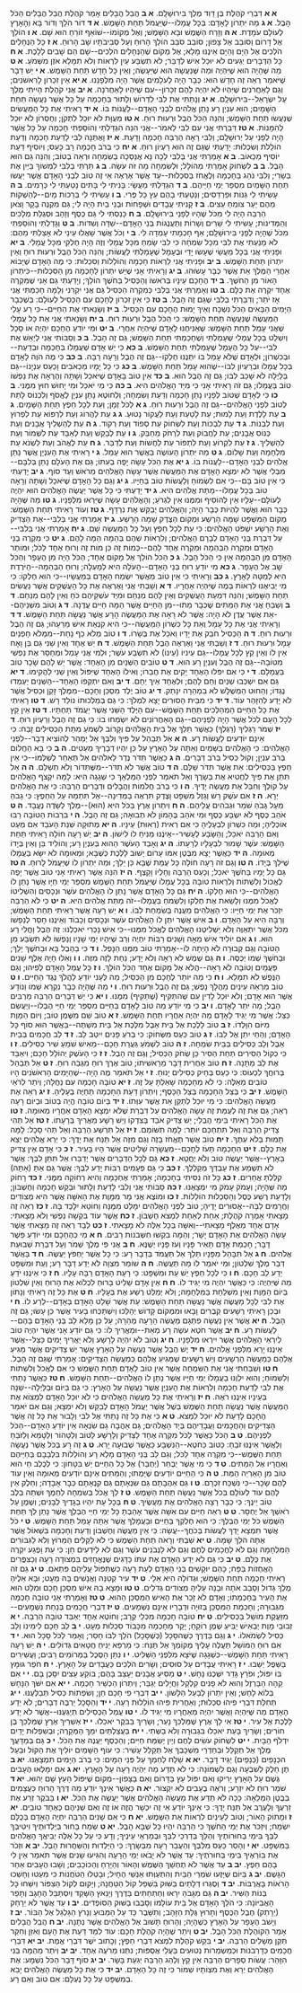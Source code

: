 **א א**  דִּבְרֵי קֹהֶלֶת בֶּן דָּוִד מֶלֶךְ בִּירוּשָׁלִָם.
**א ב**  הֲבֵל הֲבָלִים אָמַר קֹהֶלֶת הֲבֵל הֲבָלִים הַכֹּל הָבֶל.
**א ג**  מַה יִּתְרוֹן לָאָדָם:  בְּכָל עֲמָלוֹ--שֶׁיַּעֲמֹל תַּחַת הַשָּׁמֶשׁ.
**א ד**  דּוֹר הֹלֵךְ וְדוֹר בָּא וְהָאָרֶץ לְעוֹלָם עֹמָדֶת.
**א ה**  וְזָרַח הַשֶּׁמֶשׁ וּבָא הַשָּׁמֶשׁ; וְאֶל מְקוֹמוֹ--שׁוֹאֵף זוֹרֵחַ הוּא שָׁם.
**א ו**  הוֹלֵךְ אֶל דָּרוֹם וְסוֹבֵב אֶל צָפוֹן; סוֹבֵב סֹבֵב הוֹלֵךְ הָרוּחַ וְעַל סְבִיבֹתָיו שָׁב הָרוּחַ.
**א ז**  כָּל הַנְּחָלִים הֹלְכִים אֶל הַיָּם וְהַיָּם אֵינֶנּוּ מָלֵא; אֶל מְקוֹם שֶׁהַנְּחָלִים הֹלְכִים--שָׁם הֵם שָׁבִים לָלָכֶת.
**א ח**  כָּל הַדְּבָרִים יְגֵעִים לֹא יוּכַל אִישׁ לְדַבֵּר; לֹא תִשְׂבַּע עַיִן לִרְאוֹת וְלֹא תִמָּלֵא אֹזֶן מִשְּׁמֹעַ.
**א ט**  מַה שֶּׁהָיָה הוּא שֶׁיִּהְיֶה וּמַה שֶּׁנַּעֲשָׂה הוּא שֶׁיֵּעָשֶׂה; וְאֵין כָּל חָדָשׁ תַּחַת הַשָּׁמֶשׁ.
**א י**  יֵשׁ דָּבָר שֶׁיֹּאמַר רְאֵה זֶה חָדָשׁ הוּא:  כְּבָר הָיָה לְעֹלָמִים אֲשֶׁר הָיָה מִלְּפָנֵנוּ.
**א יא**  אֵין זִכְרוֹן לָרִאשֹׁנִים; וְגַם לָאַחֲרֹנִים שֶׁיִּהְיוּ לֹא יִהְיֶה לָהֶם זִכָּרוֹן--עִם שֶׁיִּהְיוּ לָאַחֲרֹנָה.
**א יב**  אֲנִי קֹהֶלֶת הָיִיתִי מֶלֶךְ עַל יִשְׂרָאֵל--בִּירוּשָׁלִָם.
**א יג**  וְנָתַתִּי אֶת לִבִּי לִדְרוֹשׁ וְלָתוּר בַּחָכְמָה עַל כָּל אֲשֶׁר נַעֲשָׂה תַּחַת הַשָּׁמָיִם; הוּא עִנְיַן רָע נָתַן אֱלֹהִים לִבְנֵי הָאָדָם--לַעֲנוֹת בּוֹ.
**א יד**  רָאִיתִי אֶת כָּל הַמַּעֲשִׂים שֶׁנַּעֲשׂוּ תַּחַת הַשָּׁמֶשׁ; וְהִנֵּה הַכֹּל הֶבֶל וּרְעוּת רוּחַ.
**א טו**  מְעֻוָּת לֹא יוּכַל לִתְקֹן; וְחֶסְרוֹן לֹא יוּכַל לְהִמָּנוֹת.
**א טז**  דִּבַּרְתִּי אֲנִי עִם לִבִּי לֵאמֹר--אֲנִי הִנֵּה הִגְדַּלְתִּי וְהוֹסַפְתִּי חָכְמָה עַל כָּל אֲשֶׁר הָיָה לְפָנַי עַל יְרוּשָׁלִָם; וְלִבִּי רָאָה הַרְבֵּה חָכְמָה וָדָעַת.
**א יז**  וָאֶתְּנָה לִבִּי לָדַעַת חָכְמָה וְדַעַת הוֹלֵלֹת וְשִׂכְלוּת:  יָדַעְתִּי שֶׁגַּם זֶה הוּא רַעְיוֹן רוּחַ.
**א יח**  כִּי בְּרֹב חָכְמָה רָב כָּעַס; וְיוֹסִיף דַּעַת יוֹסִיף מַכְאוֹב.
**ב א**  אָמַרְתִּי אֲנִי בְּלִבִּי לְכָה נָּא אֲנַסְּכָה בְשִׂמְחָה וּרְאֵה בְטוֹב; וְהִנֵּה גַם הוּא הָבֶל.
**ב ב**  לִשְׂחוֹק אָמַרְתִּי מְהוֹלָל; וּלְשִׂמְחָה מַה זֹּה עֹשָׂה.
**ב ג**  תַּרְתִּי בְלִבִּי לִמְשׁוֹךְ בַּיַּיִן אֶת בְּשָׂרִי; וְלִבִּי נֹהֵג בַּחָכְמָה וְלֶאֱחֹז בְּסִכְלוּת--עַד אֲשֶׁר אֶרְאֶה אֵי זֶה טוֹב לִבְנֵי הָאָדָם אֲשֶׁר יַעֲשׂוּ תַּחַת הַשָּׁמַיִם מִסְפַּר יְמֵי חַיֵּיהֶם.
**ב ד**  הִגְדַּלְתִּי מַעֲשָׂי:  בָּנִיתִי לִי בָּתִּים נָטַעְתִּי לִי כְּרָמִים.
**ב ה**  עָשִׂיתִי לִי גַּנּוֹת וּפַרְדֵּסִים; וְנָטַעְתִּי בָהֶם עֵץ כָּל פֶּרִי.
**ב ו**  עָשִׂיתִי לִי בְּרֵכוֹת מָיִם--לְהַשְׁקוֹת מֵהֶם יַעַר צוֹמֵחַ עֵצִים.
**ב ז**  קָנִיתִי עֲבָדִים וּשְׁפָחוֹת וּבְנֵי בַיִת הָיָה לִי; גַּם מִקְנֶה בָקָר וָצֹאן הַרְבֵּה הָיָה לִי מִכֹּל שֶׁהָיוּ לְפָנַי בִּירוּשָׁלִָם.
**ב ח**  כָּנַסְתִּי לִי גַּם כֶּסֶף וְזָהָב וּסְגֻלַּת מְלָכִים וְהַמְּדִינוֹת; עָשִׂיתִי לִי שָׁרִים וְשָׁרוֹת וְתַעֲנֻגוֹת בְּנֵי הָאָדָם--שִׁדָּה וְשִׁדּוֹת.
**ב ט**  וְגָדַלְתִּי וְהוֹסַפְתִּי מִכֹּל שֶׁהָיָה לְפָנַי בִּירוּשָׁלִָם; אַף חָכְמָתִי עָמְדָה לִּי.
**ב י**  וְכֹל אֲשֶׁר שָׁאֲלוּ עֵינַי לֹא אָצַלְתִּי מֵהֶם:  לֹא מָנַעְתִּי אֶת לִבִּי מִכָּל שִׂמְחָה כִּי לִבִּי שָׂמֵחַ מִכָּל עֲמָלִי וְזֶה הָיָה חֶלְקִי מִכָּל עֲמָלִי.
**ב יא**  וּפָנִיתִי אֲנִי בְּכָל מַעֲשַׂי שֶׁעָשׂוּ יָדַי וּבֶעָמָל שֶׁעָמַלְתִּי לַעֲשׂוֹת; וְהִנֵּה הַכֹּל הֶבֶל וּרְעוּת רוּחַ וְאֵין יִתְרוֹן תַּחַת הַשָּׁמֶשׁ.
**ב יב**  וּפָנִיתִי אֲנִי לִרְאוֹת חָכְמָה וְהוֹלֵלוֹת וְסִכְלוּת:  כִּי מֶה הָאָדָם שֶׁיָּבוֹא אַחֲרֵי הַמֶּלֶךְ אֵת אֲשֶׁר כְּבָר עָשׂוּהוּ.
**ב יג**  וְרָאִיתִי אָנִי שֶׁיֵּשׁ יִתְרוֹן לַחָכְמָה מִן הַסִּכְלוּת--כִּיתְרוֹן הָאוֹר מִן הַחֹשֶׁךְ.
**ב יד**  הֶחָכָם עֵינָיו בְּרֹאשׁוֹ וְהַכְּסִיל בַּחֹשֶׁךְ הוֹלֵךְ; וְיָדַעְתִּי גַם אָנִי שֶׁמִּקְרֶה אֶחָד יִקְרֶה אֶת כֻּלָּם.
**ב טו**  וְאָמַרְתִּי אֲנִי בְּלִבִּי כְּמִקְרֵה הַכְּסִיל גַּם אֲנִי יִקְרֵנִי וְלָמָּה חָכַמְתִּי אֲנִי אָז יֹתֵר; וְדִבַּרְתִּי בְלִבִּי שֶׁגַּם זֶה הָבֶל.
**ב טז**  כִּי אֵין זִכְרוֹן לֶחָכָם עִם הַכְּסִיל לְעוֹלָם:  בְּשֶׁכְּבָר הַיָּמִים הַבָּאִים הַכֹּל נִשְׁכָּח וְאֵיךְ יָמוּת הֶחָכָם עִם הַכְּסִיל.
**ב יז**  וְשָׂנֵאתִי אֶת הַחַיִּים--כִּי רַע עָלַי הַמַּעֲשֶׂה שֶׁנַּעֲשָׂה תַּחַת הַשָּׁמֶשׁ:  כִּי הַכֹּל הֶבֶל וּרְעוּת רוּחַ.
**ב יח**  וְשָׂנֵאתִי אֲנִי אֶת כָּל עֲמָלִי שֶׁאֲנִי עָמֵל תַּחַת הַשָּׁמֶשׁ:  שֶׁאַנִּיחֶנּוּ לָאָדָם שֶׁיִּהְיֶה אַחֲרָי.
**ב יט**  וּמִי יוֹדֵעַ הֶחָכָם יִהְיֶה אוֹ סָכָל וְיִשְׁלַט בְּכָל עֲמָלִי שֶׁעָמַלְתִּי וְשֶׁחָכַמְתִּי תַּחַת הַשָּׁמֶשׁ; גַּם זֶה הָבֶל.
**ב כ**  וְסַבּוֹתִי אֲנִי לְיַאֵשׁ אֶת לִבִּי--עַל כָּל הֶעָמָל שֶׁעָמַלְתִּי תַּחַת הַשָּׁמֶשׁ.
**ב כא**  כִּי יֵשׁ אָדָם שֶׁעֲמָלוֹ בְּחָכְמָה וּבְדַעַת--וּבְכִשְׁרוֹן; וּלְאָדָם שֶׁלֹּא עָמַל בּוֹ יִתְּנֶנּוּ חֶלְקוֹ--גַּם זֶה הֶבֶל וְרָעָה רַבָּה.
**ב כב**  כִּי מֶה הֹוֶה לָאָדָם בְּכָל עֲמָלוֹ וּבְרַעְיוֹן לִבּוֹ--שֶׁהוּא עָמֵל תַּחַת הַשָּׁמֶשׁ.
**ב כג**  כִּי כָל יָמָיו מַכְאֹבִים וָכַעַס עִנְיָנוֹ--גַּם בַּלַּיְלָה לֹא שָׁכַב לִבּוֹ; גַּם זֶה הֶבֶל הוּא.
**ב כד**  אֵין טוֹב בָּאָדָם שֶׁיֹּאכַל וְשָׁתָה וְהֶרְאָה אֶת נַפְשׁוֹ טוֹב בַּעֲמָלוֹ; גַּם זֹה רָאִיתִי אָנִי כִּי מִיַּד הָאֱלֹהִים הִיא.
**ב כה**  כִּי מִי יֹאכַל וּמִי יָחוּשׁ חוּץ מִמֶּנִּי.
**ב כו**  כִּי לְאָדָם שֶׁטּוֹב לְפָנָיו נָתַן חָכְמָה וְדַעַת וְשִׂמְחָה; וְלַחוֹטֶא נָתַן עִנְיָן לֶאֱסֹף וְלִכְנוֹס לָתֵת לְטוֹב לִפְנֵי הָאֱלֹהִים--גַּם זֶה הֶבֶל וּרְעוּת רוּחַ.
**ג א**  לַכֹּל זְמָן; וְעֵת לְכָל חֵפֶץ תַּחַת הַשָּׁמָיִם.
**ג ב**     עֵת לָלֶדֶת        וְעֵת לָמוּת;
עֵת לָטַעַת        וְעֵת לַעֲקוֹר נָטוּעַ.
**ג ג**     עֵת לַהֲרוֹג        וְעֵת לִרְפּוֹא
עֵת לִפְרוֹץ        וְעֵת לִבְנוֹת.
**ג ד**     עֵת לִבְכּוֹת          וְעֵת לִשְׂחוֹק
עֵת סְפוֹד         וְעֵת רְקוֹד.
**ג ה**     עֵת לְהַשְׁלִיךְ אֲבָנִים        וְעֵת כְּנוֹס אֲבָנִים;
עֵת לַחֲבוֹק         וְעֵת לִרְחֹק מֵחַבֵּק.
**ג ו**     עֵת לְבַקֵּשׁ         וְעֵת לְאַבֵּד
עֵת לִשְׁמוֹר        וְעֵת לְהַשְׁלִיךְ.
**ג ז**     עֵת לִקְרוֹעַ        וְעֵת לִתְפּוֹר
עֵת לַחֲשׁוֹת        וְעֵת לְדַבֵּר.
**ג ח**     עֵת לֶאֱהֹב         וְעֵת לִשְׂנֹא
עֵת מִלְחָמָה        וְעֵת שָׁלוֹם.
**ג ט**	      מַה יִּתְרוֹן הָעוֹשֶׂה בַּאֲשֶׁר הוּא עָמֵל.
**ג י**  רָאִיתִי אֶת הָעִנְיָן אֲשֶׁר נָתַן אֱלֹהִים לִבְנֵי הָאָדָם--לַעֲנוֹת בּוֹ.
**ג יא**  אֶת הַכֹּל עָשָׂה יָפֶה בְעִתּוֹ; גַּם אֶת הָעֹלָם נָתַן בְּלִבָּם--מִבְּלִי אֲשֶׁר לֹא יִמְצָא הָאָדָם אֶת הַמַּעֲשֶׂה אֲשֶׁר עָשָׂה הָאֱלֹהִים מֵרֹאשׁ וְעַד סוֹף.
**ג יב**  יָדַעְתִּי כִּי אֵין טוֹב בָּם--כִּי אִם לִשְׂמוֹחַ וְלַעֲשׂוֹת טוֹב בְּחַיָּיו.
**ג יג**  וְגַם כָּל הָאָדָם שֶׁיֹּאכַל וְשָׁתָה וְרָאָה טוֹב בְּכָל עֲמָלוֹ--מַתַּת אֱלֹהִים הִיא.
**ג יד**  יָדַעְתִּי כִּי כָּל אֲשֶׁר יַעֲשֶׂה הָאֱלֹהִים הוּא יִהְיֶה לְעוֹלָם--עָלָיו אֵין לְהוֹסִיף וּמִמֶּנּוּ אֵין לִגְרֹעַ; וְהָאֱלֹהִים עָשָׂה שֶׁיִּרְאוּ מִלְּפָנָיו.
**ג טו**  מַה שֶּׁהָיָה כְּבָר הוּא וַאֲשֶׁר לִהְיוֹת כְּבָר הָיָה; וְהָאֱלֹהִים יְבַקֵּשׁ אֶת נִרְדָּף.
**ג טז**  וְעוֹד רָאִיתִי תַּחַת הַשָּׁמֶשׁ:  מְקוֹם הַמִּשְׁפָּט שָׁמָּה הָרֶשַׁע וּמְקוֹם הַצֶּדֶק שָׁמָּה הָרָשַׁע.
**ג יז**  אָמַרְתִּי אֲנִי בְּלִבִּי--אֶת הַצַּדִּיק וְאֶת הָרָשָׁע יִשְׁפֹּט הָאֱלֹהִים:  כִּי עֵת לְכָל חֵפֶץ וְעַל כָּל הַמַּעֲשֶׂה שָׁם.
**ג יח**  אָמַרְתִּי אֲנִי בְּלִבִּי--עַל דִּבְרַת בְּנֵי הָאָדָם לְבָרָם הָאֱלֹהִים; וְלִרְאוֹת שְׁהֶם בְּהֵמָה הֵמָּה לָהֶם.
**ג יט**  כִּי מִקְרֶה בְנֵי הָאָדָם וּמִקְרֶה הַבְּהֵמָה וּמִקְרֶה אֶחָד לָהֶם--כְּמוֹת זֶה כֵּן מוֹת זֶה וְרוּחַ אֶחָד לַכֹּל; וּמוֹתַר הָאָדָם מִן הַבְּהֵמָה אָיִן כִּי הַכֹּל הָבֶל.
**ג כ**  הַכֹּל הוֹלֵךְ אֶל מָקוֹם אֶחָד; הַכֹּל הָיָה מִן הֶעָפָר וְהַכֹּל שָׁב אֶל הֶעָפָר.
**ג כא**  מִי יוֹדֵעַ רוּחַ בְּנֵי הָאָדָם--הָעֹלָה הִיא לְמָעְלָה; וְרוּחַ הַבְּהֵמָה--הַיֹּרֶדֶת הִיא לְמַטָּה לָאָרֶץ.
**ג כב**  וְרָאִיתִי כִּי אֵין טוֹב מֵאֲשֶׁר יִשְׂמַח הָאָדָם בְּמַעֲשָׂיו--כִּי הוּא חֶלְקוֹ:  כִּי מִי יְבִיאֶנּוּ לִרְאוֹת בְּמֶה שֶׁיִּהְיֶה אַחֲרָיו.
**ד א**  וְשַׁבְתִּי אֲנִי וָאֶרְאֶה אֶת כָּל הָעֲשֻׁקִים אֲשֶׁר נַעֲשִׂים תַּחַת הַשָּׁמֶשׁ; וְהִנֵּה דִּמְעַת הָעֲשֻׁקִים וְאֵין לָהֶם מְנַחֵם וּמִיַּד עֹשְׁקֵיהֶם כֹּחַ וְאֵין לָהֶם מְנַחֵם.
**ד ב**  וְשַׁבֵּחַ אֲנִי אֶת הַמֵּתִים שֶׁכְּבָר מֵתוּ--מִן הַחַיִּים אֲשֶׁר הֵמָּה חַיִּים עֲדֶנָה.
**ד ג**  וְטוֹב מִשְּׁנֵיהֶם--אֵת אֲשֶׁר עֲדֶן לֹא הָיָה:  אֲשֶׁר לֹא רָאָה אֶת הַמַּעֲשֶׂה הָרָע אֲשֶׁר נַעֲשָׂה תַּחַת הַשָּׁמֶשׁ.
**ד ד**  וְרָאִיתִי אֲנִי אֶת כָּל עָמָל וְאֵת כָּל כִּשְׁרוֹן הַמַּעֲשֶׂה--כִּי הִיא קִנְאַת אִישׁ מֵרֵעֵהוּ; גַּם זֶה הֶבֶל וּרְעוּת רוּחַ.
**ד ה**  הַכְּסִיל חֹבֵק אֶת יָדָיו וְאֹכֵל אֶת בְּשָׂרוֹ.
**ד ו**  טוֹב מְלֹא כַף נָחַת--מִמְּלֹא חָפְנַיִם עָמָל וּרְעוּת רוּחַ.
**ד ז**  וְשַׁבְתִּי אֲנִי וָאֶרְאֶה הֶבֶל תַּחַת הַשָּׁמֶשׁ.
**ד ח**  יֵשׁ אֶחָד וְאֵין שֵׁנִי גַּם בֵּן וָאָח אֵין לוֹ וְאֵין קֵץ לְכָל עֲמָלוֹ--גַּם עֵיניוֹ (עֵינוֹ) לֹא תִשְׂבַּע עֹשֶׁר; וּלְמִי אֲנִי עָמֵל וּמְחַסֵּר אֶת נַפְשִׁי מִטּוֹבָה--גַּם זֶה הֶבֶל וְעִנְיַן רָע הוּא.
**ד ט**  טוֹבִים הַשְּׁנַיִם מִן הָאֶחָד:  אֲשֶׁר יֵשׁ לָהֶם שָׂכָר טוֹב בַּעֲמָלָם.
**ד י**  כִּי אִם יִפֹּלוּ הָאֶחָד יָקִים אֶת חֲבֵרוֹ; וְאִילוֹ הָאֶחָד שֶׁיִּפּוֹל וְאֵין שֵׁנִי לַהֲקִימוֹ.
**ד יא**  גַּם אִם יִשְׁכְּבוּ שְׁנַיִם וְחַם לָהֶם; וּלְאֶחָד אֵיךְ יֵחָם.
**ד יב**  וְאִם יִתְקְפוֹ הָאֶחָד--הַשְּׁנַיִם יַעַמְדוּ נֶגְדּוֹ; וְהַחוּט הַמְשֻׁלָּשׁ לֹא בִמְהֵרָה יִנָּתֵק.
**ד יג**  טוֹב יֶלֶד מִסְכֵּן וְחָכָם--מִמֶּלֶךְ זָקֵן וּכְסִיל אֲשֶׁר לֹא יָדַע לְהִזָּהֵר עוֹד.
**ד יד**  כִּי מִבֵּית הָסוּרִים יָצָא לִמְלֹךְ:  כִּי גַּם בְּמַלְכוּתוֹ נוֹלַד רָשׁ.
**ד טו**  רָאִיתִי אֶת כָּל הַחַיִּים הַמְהַלְּכִים תַּחַת הַשָּׁמֶשׁ--עִם הַיֶּלֶד הַשֵּׁנִי אֲשֶׁר יַעֲמֹד תַּחְתָּיו.
**ד טז**  אֵין קֵץ לְכָל הָעָם לְכֹל אֲשֶׁר הָיָה לִפְנֵיהֶם--גַּם הָאַחֲרוֹנִים לֹא יִשְׂמְחוּ בוֹ:  כִּי גַם זֶה הֶבֶל וְרַעְיוֹן רוּחַ.
**ד יז**  שְׁמֹר רַגְלְיךָ (רַגְלְךָ) כַּאֲשֶׁר תֵּלֵךְ אֶל בֵּית הָאֱלֹהִים וְקָרוֹב לִשְׁמֹעַ מִתֵּת הַכְּסִילִים זָבַח:  כִּי אֵינָם יוֹדְעִים לַעֲשׂוֹת רָע.
**ה א**  אַל תְּבַהֵל עַל פִּיךָ וְלִבְּךָ אַל יְמַהֵר לְהוֹצִיא דָבָר--לִפְנֵי הָאֱלֹהִים:  כִּי הָאֱלֹהִים בַּשָּׁמַיִם וְאַתָּה עַל הָאָרֶץ עַל כֵּן יִהְיוּ דְבָרֶיךָ מְעַטִּים.
**ה ב**  כִּי בָּא הַחֲלוֹם בְּרֹב עִנְיָן; וְקוֹל כְּסִיל בְּרֹב דְּבָרִים.
**ה ג**  כַּאֲשֶׁר תִּדֹּר נֶדֶר לֵאלֹהִים אַל תְּאַחֵר לְשַׁלְּמוֹ--כִּי אֵין חֵפֶץ בַּכְּסִילִים:  אֵת אֲשֶׁר תִּדֹּר שַׁלֵּם.
**ה ד**  טוֹב אֲשֶׁר לֹא תִדֹּר--מִשֶּׁתִּדּוֹר וְלֹא תְשַׁלֵּם.
**ה ה**  אַל תִּתֵּן אֶת פִּיךָ לַחֲטִיא אֶת בְּשָׂרֶךָ וְאַל תֹּאמַר לִפְנֵי הַמַּלְאָךְ כִּי שְׁגָגָה הִיא:  לָמָּה יִקְצֹף הָאֱלֹהִים עַל קוֹלֶךָ וְחִבֵּל אֶת מַעֲשֵׂה יָדֶיךָ.
**ה ו**  כִּי בְרֹב חֲלֹמוֹת וַהֲבָלִים וּדְבָרִים הַרְבֵּה:  כִּי אֶת הָאֱלֹהִים יְרָא.
**ה ז**  אִם עֹשֶׁק רָשׁ וְגֵזֶל מִשְׁפָּט וָצֶדֶק תִּרְאֶה בַמְּדִינָה--אַל תִּתְמַהּ עַל הַחֵפֶץ:  כִּי גָבֹהַּ מֵעַל גָּבֹהַּ שֹׁמֵר וּגְבֹהִים עֲלֵיהֶם.
**ה ח**  וְיִתְרוֹן אֶרֶץ בַּכֹּל היּא (הוּא)--מֶלֶךְ לְשָׂדֶה נֶעֱבָד.
**ה ט**  אֹהֵב כֶּסֶף לֹא יִשְׂבַּע כֶּסֶף וּמִי אֹהֵב בֶּהָמוֹן לֹא תְבוּאָה; גַּם זֶה הָבֶל.
**ה י**  בִּרְבוֹת הַטּוֹבָה רַבּוּ אוֹכְלֶיהָ; וּמַה כִּשְׁרוֹן לִבְעָלֶיהָ כִּי אִם רְאיּת (רְאוּת) עֵינָיו.
**ה יא**  מְתוּקָה שְׁנַת הָעֹבֵד אִם מְעַט וְאִם הַרְבֵּה יֹאכֵל; וְהַשָּׂבָע לֶעָשִׁיר--אֵינֶנּוּ מַנִּיחַ לוֹ לִישׁוֹן.
**ה יב**  יֵשׁ רָעָה חוֹלָה רָאִיתִי תַּחַת הַשָּׁמֶשׁ:  עֹשֶׁר שָׁמוּר לִבְעָלָיו לְרָעָתוֹ.
**ה יג**  וְאָבַד הָעֹשֶׁר הַהוּא בְּעִנְיַן רָע; וְהוֹלִיד בֵּן וְאֵין בְּיָדוֹ מְאוּמָה.
**ה יד**  כַּאֲשֶׁר יָצָא מִבֶּטֶן אִמּוֹ עָרוֹם יָשׁוּב לָלֶכֶת כְּשֶׁבָּא; וּמְאוּמָה לֹא יִשָּׂא בַעֲמָלוֹ שֶׁיֹּלֵךְ בְּיָדוֹ.
**ה טו**  וְגַם זֹה רָעָה חוֹלָה כָּל עֻמַּת שֶׁבָּא כֵּן יֵלֵךְ; וּמַה יִּתְרוֹן לוֹ שֶׁיַּעֲמֹל לָרוּחַ.
**ה טז**  גַּם כָּל יָמָיו בַּחֹשֶׁךְ יֹאכֵל; וְכָעַס הַרְבֵּה וְחָלְיוֹ וָקָצֶף.
**ה יז**  הִנֵּה אֲשֶׁר רָאִיתִי אָנִי טוֹב אֲשֶׁר יָפֶה לֶאֱכוֹל וְלִשְׁתּוֹת וְלִרְאוֹת טוֹבָה בְּכָל עֲמָלוֹ שֶׁיַּעֲמֹל תַּחַת הַשֶּׁמֶשׁ מִסְפַּר יְמֵי חַיָּו אֲשֶׁר נָתַן לוֹ הָאֱלֹהִים--כִּי הוּא חֶלְקוֹ.
**ה יח**  גַּם כָּל הָאָדָם אֲשֶׁר נָתַן לוֹ הָאֱלֹהִים עֹשֶׁר וּנְכָסִים וְהִשְׁלִיטוֹ לֶאֱכֹל מִמֶּנּוּ וְלָשֵׂאת אֶת חֶלְקוֹ וְלִשְׂמֹחַ בַּעֲמָלוֹ--זֹה מַתַּת אֱלֹהִים הִיא.
**ה יט**  כִּי לֹא הַרְבֵּה יִזְכֹּר אֶת יְמֵי חַיָּיו:  כִּי הָאֱלֹהִים מַעֲנֶה בְּשִׂמְחַת לִבּוֹ.
**ו א**  יֵשׁ רָעָה אֲשֶׁר רָאִיתִי תַּחַת הַשָּׁמֶשׁ; וְרַבָּה הִיא עַל הָאָדָם.
**ו ב**  אִישׁ אֲשֶׁר יִתֶּן לוֹ הָאֱלֹהִים עֹשֶׁר וּנְכָסִים וְכָבוֹד וְאֵינֶנּוּ חָסֵר לְנַפְשׁוֹ מִכֹּל אֲשֶׁר יִתְאַוֶּה וְלֹא יַשְׁלִיטֶנּוּ הָאֱלֹהִים לֶאֱכֹל מִמֶּנּוּ--כִּי אִישׁ נָכְרִי יֹאכְלֶנּוּ:  זֶה הֶבֶל וָחֳלִי רָע הוּא.
**ו ג**  אִם יוֹלִיד אִישׁ מֵאָה וְשָׁנִים רַבּוֹת יִחְיֶה וְרַב שֶׁיִּהְיוּ יְמֵי שָׁנָיו וְנַפְשׁוֹ לֹא תִשְׂבַּע מִן הַטּוֹבָה וְגַם קְבוּרָה לֹא הָיְתָה לּוֹ--אָמַרְתִּי טוֹב מִמֶּנּוּ הַנָּפֶל.
**ו ד**  כִּי בַהֶבֶל בָּא וּבַחֹשֶׁךְ יֵלֵךְ; וּבַחֹשֶׁךְ שְׁמוֹ יְכֻסֶּה.
**ו ה**  גַּם שֶׁמֶשׁ לֹא רָאָה וְלֹא יָדָע; נַחַת לָזֶה מִזֶּה.
**ו ו**  וְאִלּוּ חָיָה אֶלֶף שָׁנִים פַּעֲמַיִם וְטוֹבָה לֹא רָאָה--הֲלֹא אֶל מָקוֹם אֶחָד הַכֹּל הוֹלֵךְ.
**ו ז**  כָּל עֲמַל הָאָדָם לְפִיהוּ; וְגַם הַנֶּפֶשׁ לֹא תִמָּלֵא.
**ו ח**  כִּי מַה יּוֹתֵר לֶחָכָם מִן הַכְּסִיל; מַה לֶּעָנִי יוֹדֵעַ לַהֲלֹךְ נֶגֶד הַחַיִּים.
**ו ט**  טוֹב מַרְאֵה עֵינַיִם מֵהֲלָךְ נָפֶשׁ; גַּם זֶה הֶבֶל וּרְעוּת רוּחַ.
**ו י**  מַה שֶּׁהָיָה כְּבָר נִקְרָא שְׁמוֹ וְנוֹדָע אֲשֶׁר הוּא אָדָם; וְלֹא יוּכַל לָדִין עִם שֶׁהתַּקִּיף (שֶׁתַּקִּיף) מִמֶּנּוּ.
**ו יא**  כִּי יֵשׁ דְּבָרִים הַרְבֵּה מַרְבִּים הָבֶל; מַה יֹּתֵר לָאָדָם.
**ו יב**  כִּי מִי יוֹדֵעַ מַה טּוֹב לָאָדָם בַּחַיִּים מִסְפַּר יְמֵי חַיֵּי הֶבְלוֹ--וְיַעֲשֵׂם כַּצֵּל:  אֲשֶׁר מִי יַגִּיד לָאָדָם מַה יִּהְיֶה אַחֲרָיו תַּחַת הַשָּׁמֶשׁ.
**ז א**  טוֹב שֵׁם מִשֶּׁמֶן טוֹב; וְיוֹם הַמָּוֶת מִיּוֹם הִוָּלְדוֹ.
**ז ב**  טוֹב לָלֶכֶת אֶל בֵּית אֵבֶל מִלֶּכֶת אֶל בֵּית מִשְׁתֶּה--בַּאֲשֶׁר הוּא סוֹף כָּל הָאָדָם; וְהַחַי יִתֵּן אֶל לִבּוֹ.
**ז ג**  טוֹב כַּעַס מִשְּׂחוֹק:  כִּי בְרֹעַ פָּנִים יִיטַב לֵב.
**ז ד**  לֵב חֲכָמִים בְּבֵית אֵבֶל וְלֵב כְּסִילִים בְּבֵית שִׂמְחָה.
**ז ה**  טוֹב לִשְׁמֹעַ גַּעֲרַת חָכָם--מֵאִישׁ שֹׁמֵעַ שִׁיר כְּסִילִים.
**ז ו**  כִּי כְקוֹל הַסִּירִים תַּחַת הַסִּיר כֵּן שְׂחֹק הַכְּסִיל; וְגַם זֶה הָבֶל.
**ז ז**  כִּי הָעֹשֶׁק יְהוֹלֵל חָכָם; וִיאַבֵּד אֶת לֵב מַתָּנָה.
**ז ח**  טוֹב אַחֲרִית דָּבָר מֵרֵאשִׁיתוֹ; טוֹב אֶרֶךְ רוּחַ מִגְּבַהּ רוּחַ.
**ז ט**  אַל תְּבַהֵל בְּרוּחֲךָ לִכְעוֹס:  כִּי כַעַס בְּחֵיק כְּסִילִים יָנוּחַ.
**ז י**  אַל תֹּאמַר מֶה הָיָה--שֶׁהַיָּמִים הָרִאשֹׁנִים הָיוּ טוֹבִים מֵאֵלֶּה:  כִּי לֹא מֵחָכְמָה שָׁאַלְתָּ עַל זֶה.
**ז יא**  טוֹבָה חָכְמָה עִם נַחֲלָה; וְיֹתֵר לְרֹאֵי הַשָּׁמֶשׁ.
**ז יב**  כִּי בְּצֵל הַחָכְמָה בְּצֵל הַכָּסֶף; וְיִתְרוֹן דַּעַת הַחָכְמָה תְּחַיֶּה בְעָלֶיהָ.
**ז יג**  רְאֵה אֶת מַעֲשֵׂה הָאֱלֹהִים:  כִּי מִי יוּכַל לְתַקֵּן אֵת אֲשֶׁר עִוְּתוֹ.
**ז יד**  בְּיוֹם טוֹבָה הֱיֵה בְטוֹב וּבְיוֹם רָעָה רְאֵה; גַּם אֶת זֶה לְעֻמַּת זֶה עָשָׂה הָאֱלֹהִים עַל דִּבְרַת שֶׁלֹּא יִמְצָא הָאָדָם אַחֲרָיו מְאוּמָה.
**ז טו**  אֶת הַכֹּל רָאִיתִי בִּימֵי הֶבְלִי; יֵשׁ צַדִּיק אֹבֵד בְּצִדְקוֹ וְיֵשׁ רָשָׁע מַאֲרִיךְ בְּרָעָתוֹ.
**ז טז**  אַל תְּהִי צַדִּיק הַרְבֵּה וְאַל תִּתְחַכַּם יוֹתֵר:  לָמָּה תִּשּׁוֹמֵם.
**ז יז**  אַל תִּרְשַׁע הַרְבֵּה וְאַל תְּהִי סָכָל:  לָמָּה תָמוּת בְּלֹא עִתֶּךָ.
**ז יח**  טוֹב אֲשֶׁר תֶּאֱחֹז בָּזֶה וְגַם מִזֶּה אַל תַּנַּח אֶת יָדֶךָ:  כִּי יְרֵא אֱלֹהִים יֵצֵא אֶת כֻּלָּם.
**ז יט**  הַחָכְמָה תָּעֹז לֶחָכָם--מֵעֲשָׂרָה שַׁלִּיטִים אֲשֶׁר הָיוּ בָּעִיר.
**ז כ**  כִּי אָדָם אֵין צַדִּיק בָּאָרֶץ--אֲשֶׁר יַעֲשֶׂה טּוֹב וְלֹא יֶחֱטָא.
**ז כא**  גַּם לְכָל הַדְּבָרִים אֲשֶׁר יְדַבֵּרוּ אַל תִּתֵּן לִבֶּךָ:  אֲשֶׁר לֹא תִשְׁמַע אֶת עַבְדְּךָ מְקַלְלֶךָ.
**ז כב**  כִּי גַּם פְּעָמִים רַבּוֹת יָדַע לִבֶּךָ:  אֲשֶׁר גַּם אַתָּ (אַתָּה) קִלַּלְתָּ אֲחֵרִים.
**ז כג**  כָּל זֹה נִסִּיתִי בַחָכְמָה; אָמַרְתִּי אֶחְכָּמָה וְהִיא רְחוֹקָה מִמֶּנִּי.
**ז כד**  רָחוֹק מַה שֶּׁהָיָה; וְעָמֹק עָמֹק מִי יִמְצָאֶנּוּ.
**ז כה**  סַבּוֹתִי אֲנִי וְלִבִּי לָדַעַת וְלָתוּר וּבַקֵּשׁ חָכְמָה וְחֶשְׁבּוֹן; וְלָדַעַת רֶשַׁע כֶּסֶל וְהַסִּכְלוּת הוֹלֵלוֹת.
**ז כו**  וּמוֹצֶא אֲנִי מַר מִמָּוֶת אֶת הָאִשָּׁה אֲשֶׁר הִיא מְצוֹדִים וַחֲרָמִים לִבָּהּ--אֲסוּרִים יָדֶיהָ; טוֹב לִפְנֵי הָאֱלֹהִים יִמָּלֵט מִמֶּנָּה וְחוֹטֵא יִלָּכֶד בָּהּ.
**ז כז**  רְאֵה זֶה מָצָאתִי אָמְרָה קֹהֶלֶת; אַחַת לְאַחַת לִמְצֹא חֶשְׁבּוֹן.
**ז כח**  אֲשֶׁר עוֹד בִּקְשָׁה נַפְשִׁי וְלֹא מָצָאתִי:  אָדָם אֶחָד מֵאֶלֶף מָצָאתִי--וְאִשָּׁה בְכָל אֵלֶּה לֹא מָצָאתִי.
**ז כט**  לְבַד רְאֵה זֶה מָצָאתִי אֲשֶׁר עָשָׂה הָאֱלֹהִים אֶת הָאָדָם יָשָׁר; וְהֵמָּה בִקְשׁוּ חִשְּׁבֹנוֹת רַבִּים.
**ח א**  מִי כְּהֶחָכָם וּמִי יוֹדֵעַ פֵּשֶׁר דָּבָר; חָכְמַת אָדָם תָּאִיר פָּנָיו וְעֹז פָּנָיו יְשֻׁנֶּא.
**ח ב**  אֲנִי פִּי מֶלֶךְ שְׁמֹר וְעַל דִּבְרַת שְׁבוּעַת אֱלֹהִים.
**ח ג**  אַל תִּבָּהֵל מִפָּנָיו תֵּלֵךְ אַל תַּעֲמֹד בְּדָבָר רָע:  כִּי כָּל אֲשֶׁר יַחְפֹּץ יַעֲשֶׂה.
**ח ד**  בַּאֲשֶׁר דְּבַר מֶלֶךְ שִׁלְטוֹן; וּמִי יֹאמַר לוֹ מַה תַּעֲשֶׂה.
**ח ה**  שׁוֹמֵר מִצְוָה לֹא יֵדַע דָּבָר רָע; וְעֵת וּמִשְׁפָּט יֵדַע לֵב חָכָם.
**ח ו**  כִּי לְכָל חֵפֶץ יֵשׁ עֵת וּמִשְׁפָּט:  כִּי רָעַת הָאָדָם רַבָּה עָלָיו.
**ח ז**  כִּי אֵינֶנּוּ יֹדֵעַ מַה שֶּׁיִּהְיֶה:  כִּי כַּאֲשֶׁר יִהְיֶה מִי יַגִּיד לוֹ.
**ח ח**  אֵין אָדָם שַׁלִּיט בָּרוּחַ לִכְלוֹא אֶת הָרוּחַ וְאֵין שִׁלְטוֹן בְּיוֹם הַמָּוֶת וְאֵין מִשְׁלַחַת בַּמִּלְחָמָה; וְלֹא יְמַלֵּט רֶשַׁע אֶת בְּעָלָיו.
**ח ט**  אֶת כָּל זֶה רָאִיתִי וְנָתוֹן אֶת לִבִּי לְכָל מַעֲשֶׂה אֲשֶׁר נַעֲשָׂה תַּחַת הַשָּׁמֶשׁ:  עֵת אֲשֶׁר שָׁלַט הָאָדָם בְּאָדָם--לְרַע לוֹ.
**ח י**  וּבְכֵן רָאִיתִי רְשָׁעִים קְבֻרִים וָבָאוּ וּמִמְּקוֹם קָדוֹשׁ יְהַלֵּכוּ וְיִשְׁתַּכְּחוּ בָעִיר אֲשֶׁר כֵּן עָשׂוּ; גַּם זֶה הָבֶל.
**ח יא**  אֲשֶׁר אֵין נַעֲשָׂה פִתְגָם מַעֲשֵׂה הָרָעָה מְהֵרָה; עַל כֵּן מָלֵא לֵב בְּנֵי הָאָדָם בָּהֶם--לַעֲשׂוֹת רָע.
**ח יב**  אֲשֶׁר חֹטֶא עֹשֶׂה רָע מְאַת--וּמַאֲרִיךְ לוֹ:  כִּי גַּם יוֹדֵעַ אָנִי אֲשֶׁר יִהְיֶה טּוֹב לְיִרְאֵי הָאֱלֹהִים אֲשֶׁר יִירְאוּ מִלְּפָנָיו.
**ח יג**  וְטוֹב לֹא יִהְיֶה לָרָשָׁע וְלֹא יַאֲרִיךְ יָמִים כַּצֵּל--אֲשֶׁר אֵינֶנּוּ יָרֵא מִלִּפְנֵי אֱלֹהִים.
**ח יד**  יֶשׁ הֶבֶל אֲשֶׁר נַעֲשָׂה עַל הָאָרֶץ אֲשֶׁר יֵשׁ צַדִּיקִים אֲשֶׁר מַגִּיעַ אֲלֵהֶם כְּמַעֲשֵׂה הָרְשָׁעִים וְיֵשׁ רְשָׁעִים שֶׁמַּגִּיעַ אֲלֵהֶם כְּמַעֲשֵׂה הַצַּדִּיקִים:  אָמַרְתִּי שֶׁגַּם זֶה הָבֶל.
**ח טו**  וְשִׁבַּחְתִּי אֲנִי אֶת הַשִּׂמְחָה אֲשֶׁר אֵין טוֹב לָאָדָם תַּחַת הַשֶּׁמֶשׁ כִּי אִם לֶאֱכֹל וְלִשְׁתּוֹת וְלִשְׂמוֹחַ; וְהוּא יִלְוֶנּוּ בַעֲמָלוֹ יְמֵי חַיָּיו אֲשֶׁר נָתַן לוֹ הָאֱלֹהִים--תַּחַת הַשָּׁמֶשׁ.
**ח טז**  כַּאֲשֶׁר נָתַתִּי אֶת לִבִּי לָדַעַת חָכְמָה וְלִרְאוֹת אֶת הָעִנְיָן אֲשֶׁר נַעֲשָׂה עַל הָאָרֶץ:  כִּי גַם בַּיּוֹם וּבַלַּיְלָה--שֵׁנָה בְּעֵינָיו אֵינֶנּוּ רֹאֶה.
**ח יז**  וְרָאִיתִי אֶת כָּל מַעֲשֵׂה הָאֱלֹהִים כִּי לֹא יוּכַל הָאָדָם לִמְצוֹא אֶת הַמַּעֲשֶׂה אֲשֶׁר נַעֲשָׂה תַחַת הַשֶּׁמֶשׁ בְּשֶׁל אֲשֶׁר יַעֲמֹל הָאָדָם לְבַקֵּשׁ וְלֹא יִמְצָא; וְגַם אִם יֹאמַר הֶחָכָם לָדַעַת לֹא יוּכַל לִמְצֹא.
**ט א**  כִּי אֶת כָּל זֶה נָתַתִּי אֶל לִבִּי וְלָבוּר אֶת כָּל זֶה אֲשֶׁר הַצַּדִּיקִים וְהַחֲכָמִים וַעֲבָדֵיהֶם בְּיַד הָאֱלֹהִים; גַּם אַהֲבָה גַם שִׂנְאָה אֵין יוֹדֵעַ הָאָדָם--הַכֹּל לִפְנֵיהֶם.
**ט ב**  הַכֹּל כַּאֲשֶׁר לַכֹּל מִקְרֶה אֶחָד לַצַּדִּיק וְלָרָשָׁע לַטּוֹב וְלַטָּהוֹר וְלַטָּמֵא וְלַזֹּבֵחַ וְלַאֲשֶׁר אֵינֶנּוּ זֹבֵחַ:  כַּטּוֹב כַּחֹטֶא--הַנִּשְׁבָּע כַּאֲשֶׁר שְׁבוּעָה יָרֵא.
**ט ג**  זֶה רָע בְּכֹל אֲשֶׁר נַעֲשָׂה תַּחַת הַשֶּׁמֶשׁ--כִּי מִקְרֶה אֶחָד לַכֹּל; וְגַם לֵב בְּנֵי הָאָדָם מָלֵא רָע וְהוֹלֵלוֹת בִּלְבָבָם בְּחַיֵּיהֶם וְאַחֲרָיו אֶל הַמֵּתִים.
**ט ד**  כִּי מִי אֲשֶׁר יְבֻחַּר (יְחֻבַּר) אֶל כָּל הַחַיִּים יֵשׁ בִּטָּחוֹן:  כִּי לְכֶלֶב חַי הוּא טוֹב מִן הָאַרְיֵה הַמֵּת.
**ט ה**  כִּי הַחַיִּים יוֹדְעִים שֶׁיָּמֻתוּ; וְהַמֵּתִים אֵינָם יוֹדְעִים מְאוּמָה וְאֵין עוֹד לָהֶם שָׂכָר--כִּי נִשְׁכַּח זִכְרָם.
**ט ו**  גַּם אַהֲבָתָם גַּם שִׂנְאָתָם גַּם קִנְאָתָם כְּבָר אָבָדָה; וְחֵלֶק אֵין לָהֶם עוֹד לְעוֹלָם בְּכֹל אֲשֶׁר נַעֲשָׂה תַּחַת הַשָּׁמֶשׁ.
**ט ז**  לֵךְ אֱכֹל בְּשִׂמְחָה לַחְמֶךָ וּשְׁתֵה בְלֶב טוֹב יֵינֶךָ:  כִּי כְבָר רָצָה הָאֱלֹהִים אֶת מַעֲשֶׂיךָ.
**ט ח**  בְּכָל עֵת יִהְיוּ בְגָדֶיךָ לְבָנִים; וְשֶׁמֶן עַל רֹאשְׁךָ אַל יֶחְסָר.
**ט ט**  רְאֵה חַיִּים עִם אִשָּׁה אֲשֶׁר אָהַבְתָּ כָּל יְמֵי חַיֵּי הֶבְלֶךָ אֲשֶׁר נָתַן לְךָ תַּחַת הַשֶּׁמֶשׁ כֹּל יְמֵי הֶבְלֶךָ:  כִּי הוּא חֶלְקְךָ בַּחַיִּים וּבַעֲמָלְךָ אֲשֶׁר אַתָּה עָמֵל תַּחַת הַשָּׁמֶשׁ.
**ט י**  כֹּל אֲשֶׁר תִּמְצָא יָדְךָ לַעֲשׂוֹת בְּכֹחֲךָ--עֲשֵׂה:  כִּי אֵין מַעֲשֶׂה וְחֶשְׁבּוֹן וְדַעַת וְחָכְמָה בִּשְׁאוֹל אֲשֶׁר אַתָּה הֹלֵךְ שָׁמָּה.
**ט יא**  שַׁבְתִּי וְרָאֹה תַחַת הַשֶּׁמֶשׁ כִּי לֹא לַקַּלִּים הַמֵּרוֹץ וְלֹא לַגִּבּוֹרִים הַמִּלְחָמָה וְגַם לֹא לַחֲכָמִים לֶחֶם וְגַם לֹא לַנְּבֹנִים עֹשֶׁר וְגַם לֹא לַיֹּדְעִים חֵן:  כִּי עֵת וָפֶגַע יִקְרֶה אֶת כֻּלָּם.
**ט יב**  כִּי גַּם לֹא יֵדַע הָאָדָם אֶת עִתּוֹ כַּדָּגִים שֶׁנֶּאֱחָזִים בִּמְצוֹדָה רָעָה וְכַצִּפֳּרִים הָאֲחֻזוֹת בַּפָּח; כָּהֵם יוּקָשִׁים בְּנֵי הָאָדָם לְעֵת רָעָה כְּשֶׁתִּפּוֹל עֲלֵיהֶם פִּתְאֹם.
**ט יג**  גַּם זֹה רָאִיתִי חָכְמָה תַּחַת הַשָּׁמֶשׁ; וּגְדוֹלָה הִיא אֵלָי.
**ט יד**  עִיר קְטַנָּה וַאֲנָשִׁים בָּהּ מְעָט; וּבָא אֵלֶיהָ מֶלֶךְ גָּדוֹל וְסָבַב אֹתָהּ וּבָנָה עָלֶיהָ מְצוֹדִים גְּדֹלִים.
**ט טו**  וּמָצָא בָהּ אִישׁ מִסְכֵּן חָכָם וּמִלַּט הוּא אֶת הָעִיר בְּחָכְמָתוֹ; וְאָדָם לֹא זָכַר אֶת הָאִישׁ הַמִּסְכֵּן הַהוּא.
**ט טז**  וְאָמַרְתִּי אָנִי טוֹבָה חָכְמָה מִגְּבוּרָה; וְחָכְמַת הַמִּסְכֵּן בְּזוּיָה וּדְבָרָיו אֵינָם נִשְׁמָעִים.
**ט יז**  דִּבְרֵי חֲכָמִים בְּנַחַת נִשְׁמָעִים--מִזַּעֲקַת מוֹשֵׁל בַּכְּסִילִים.
**ט יח**  טוֹבָה חָכְמָה מִכְּלֵי קְרָב; וְחוֹטֶא אֶחָד יְאַבֵּד טוֹבָה הַרְבֵּה.
**י א**  זְבוּבֵי מָוֶת יַבְאִישׁ יַבִּיעַ שֶׁמֶן רוֹקֵחַ; יָקָר מֵחָכְמָה מִכָּבוֹד סִכְלוּת מְעָט.
**י ב**  לֵב חָכָם לִימִינוֹ וְלֵב כְּסִיל לִשְׂמֹאלוֹ.
**י ג**  וְגַם בַּדֶּרֶךְ כְּשֶׁהסָּכָל (כְּשֶׁסָּכָל) הֹלֵךְ לִבּוֹ חָסֵר; וְאָמַר לַכֹּל סָכָל הוּא.
**י ד**  אִם רוּחַ הַמּוֹשֵׁל תַּעֲלֶה עָלֶיךָ מְקוֹמְךָ אַל תַּנַּח:  כִּי מַרְפֵּא יַנִּיחַ חֲטָאִים גְּדוֹלִים.
**י ה**  יֵשׁ רָעָה רָאִיתִי תַּחַת הַשָּׁמֶשׁ--כִּשְׁגָגָה שֶׁיֹּצָא מִלִּפְנֵי הַשַּׁלִּיט.
**י ו**  נִתַּן הַסֶּכֶל בַּמְּרוֹמִים רַבִּים; וַעֲשִׁירִים בַּשֵּׁפֶל יֵשֵׁבוּ.
**י ז**  רָאִיתִי עֲבָדִים עַל סוּסִים; וְשָׂרִים הֹלְכִים כַּעֲבָדִים עַל הָאָרֶץ.
**י ח**  חֹפֵר גּוּמָּץ בּוֹ יִפּוֹל; וּפֹרֵץ גָּדֵר יִשְּׁכֶנּוּ נָחָשׁ.
**י ט**  מַסִּיעַ אֲבָנִים יֵעָצֵב בָּהֶם; בּוֹקֵעַ עֵצִים יִסָּכֶן בָּם.
**י י**  אִם קֵהָה הַבַּרְזֶל וְהוּא לֹא פָנִים קִלְקַל וַחֲיָלִים יְגַבֵּר; וְיִתְרוֹן הַכְשֵׁיר חָכְמָה.
**י יא**  אִם יִשֹּׁךְ הַנָּחָשׁ בְּלוֹא לָחַשׁ; וְאֵין יִתְרוֹן לְבַעַל הַלָּשׁוֹן.
**י יב**  דִּבְרֵי פִי חָכָם חֵן; וְשִׂפְתוֹת כְּסִיל תְּבַלְּעֶנּוּ.
**י יג**  תְּחִלַּת דִּבְרֵי פִיהוּ סִכְלוּת; וְאַחֲרִית פִּיהוּ הוֹלֵלוּת רָעָה.
**י יד**  וְהַסָּכָל יַרְבֶּה דְבָרִים; לֹא יֵדַע הָאָדָם מַה שֶּׁיִּהְיֶה וַאֲשֶׁר יִהְיֶה מֵאַחֲרָיו מִי יַגִּיד לוֹ.
**י טו**  עֲמַל הַכְּסִילִים תְּיַגְּעֶנּוּ--אֲשֶׁר לֹא יָדַע לָלֶכֶת אֶל עִיר.
**י טז**  אִי לָךְ אֶרֶץ שֶׁמַּלְכֵּךְ נָעַר; וְשָׂרַיִךְ בַּבֹּקֶר יֹאכֵלוּ.
**י יז**  אַשְׁרֵיךְ אֶרֶץ שֶׁמַּלְכֵּךְ בֶּן חוֹרִים; וְשָׂרַיִךְ בָּעֵת יֹאכֵלוּ בִּגְבוּרָה וְלֹא בַשְּׁתִי.
**י יח**  בַּעֲצַלְתַּיִם יִמַּךְ הַמְּקָרֶה; וּבְשִׁפְלוּת יָדַיִם יִדְלֹף הַבָּיִת.
**י יט**  לִשְׂחוֹק עֹשִׂים לֶחֶם וְיַיִן יְשַׂמַּח חַיִּים; וְהַכֶּסֶף יַעֲנֶה אֶת הַכֹּל.
**י כ**  גַּם בְּמַדָּעֲךָ מֶלֶךְ אַל תְּקַלֵּל וּבְחַדְרֵי מִשְׁכָּבְךָ אַל תְּקַלֵּל עָשִׁיר:  כִּי עוֹף הַשָּׁמַיִם יוֹלִיךְ אֶת הַקּוֹל וּבַעַל הכְּנָפַיִם (כְּנָפַיִם) יַגֵּיד דָּבָר.
**יא א**  שַׁלַּח לַחְמְךָ עַל פְּנֵי הַמָּיִם:  כִּי בְרֹב הַיָּמִים תִּמְצָאֶנּוּ.
**יא ב**  תֶּן חֵלֶק לְשִׁבְעָה וְגַם לִשְׁמוֹנָה:  כִּי לֹא תֵדַע מַה יִּהְיֶה רָעָה עַל הָאָרֶץ.
**יא ג**  אִם יִמָּלְאוּ הֶעָבִים גֶּשֶׁם עַל הָאָרֶץ יָרִיקוּ וְאִם יִפּוֹל עֵץ בַּדָּרוֹם וְאִם בַּצָּפוֹן--מְקוֹם שֶׁיִּפּוֹל הָעֵץ שָׁם יְהוּא.
**יא ד**  שֹׁמֵר רוּחַ לֹא יִזְרָע; וְרֹאֶה בֶעָבִים לֹא יִקְצוֹר.
**יא ה**  כַּאֲשֶׁר אֵינְךָ יוֹדֵעַ מַה דֶּרֶךְ הָרוּחַ כַּעֲצָמִים בְּבֶטֶן הַמְּלֵאָה:  כָּכָה לֹא תֵדַע אֶת מַעֲשֵׂה הָאֱלֹהִים אֲשֶׁר יַעֲשֶׂה אֶת הַכֹּל.
**יא ו**  בַּבֹּקֶר זְרַע אֶת זַרְעֶךָ וְלָעֶרֶב אַל תַּנַּח יָדֶךָ:  כִּי אֵינְךָ יוֹדֵעַ אֵי זֶה יִכְשָׁר הֲזֶה אוֹ זֶה וְאִם שְׁנֵיהֶם כְּאֶחָד טוֹבִים.
**יא ז**  וּמָתוֹק הָאוֹר; וְטוֹב לַעֵינַיִם לִרְאוֹת אֶת הַשָּׁמֶשׁ.
**יא ח**  כִּי אִם שָׁנִים הַרְבֵּה יִחְיֶה הָאָדָם בְּכֻלָּם יִשְׂמָח; וְיִזְכֹּר אֶת יְמֵי הַחֹשֶׁךְ כִּי הַרְבֵּה יִהְיוּ כָּל שֶׁבָּא הָבֶל.
**יא ט**  שְׂמַח בָּחוּר בְּיַלְדוּתֶיךָ וִיטִיבְךָ לִבְּךָ בִּימֵי בְחוּרוֹתֶיךָ וְהַלֵּךְ בְּדַרְכֵי לִבְּךָ וּבְמַרְאֵי עֵינֶיךָ; וְדָע כִּי עַל כָּל אֵלֶּה יְבִיאֲךָ הָאֱלֹהִים בַּמִּשְׁפָּט.
**יא י**  וְהָסֵר כַּעַס מִלִּבֶּךָ וְהַעֲבֵר רָעָה מִבְּשָׂרֶךָ:  כִּי הַיַּלְדוּת וְהַשַּׁחֲרוּת הָבֶל.
**יב א**  וּזְכֹר אֶת בּוֹרְאֶיךָ בִּימֵי בְּחוּרֹתֶיךָ:  עַד אֲשֶׁר לֹא יָבֹאוּ יְמֵי הָרָעָה וְהִגִּיעוּ שָׁנִים אֲשֶׁר תֹּאמַר אֵין לִי בָהֶם חֵפֶץ.
**יב ב**  עַד אֲשֶׁר לֹא תֶחְשַׁךְ הַשֶּׁמֶשׁ וְהָאוֹר וְהַיָּרֵחַ וְהַכּוֹכָבִים; וְשָׁבוּ הֶעָבִים אַחַר הַגָּשֶׁם.
**יב ג**  בַּיּוֹם שֶׁיָּזֻעוּ שֹׁמְרֵי הַבַּיִת וְהִתְעַוְּתוּ אַנְשֵׁי הֶחָיִל; וּבָטְלוּ הַטֹּחֲנוֹת כִּי מִעֵטוּ וְחָשְׁכוּ הָרֹאוֹת בָּאֲרֻבּוֹת.
**יב ד**  וְסֻגְּרוּ דְלָתַיִם בַּשּׁוּק בִּשְׁפַל קוֹל הַטַּחֲנָה; וְיָקוּם לְקוֹל הַצִּפּוֹר וְיִשַּׁחוּ כָּל בְּנוֹת הַשִּׁיר.
**יב ה**  גַּם מִגָּבֹהַּ יִרָאוּ וְחַתְחַתִּים בַּדֶּרֶךְ וְיָנֵאץ הַשָּׁקֵד וְיִסְתַּבֵּל הֶחָגָב וְתָפֵר הָאֲבִיּוֹנָה:  כִּי הֹלֵךְ הָאָדָם אֶל בֵּית עוֹלָמוֹ וְסָבְבוּ בַשּׁוּק הַסּוֹפְדִים.
**יב ו**  עַד אֲשֶׁר לֹא יֵרָחֵק (יֵרָתֵק) חֶבֶל הַכֶּסֶף וְתָרוּץ גֻּלַּת הַזָּהָב; וְתִשָּׁבֶר כַּד עַל הַמַּבּוּעַ וְנָרֹץ הַגַּלְגַּל אֶל הַבּוֹר.
**יב ז**  וְיָשֹׁב הֶעָפָר עַל הָאָרֶץ כְּשֶׁהָיָה; וְהָרוּחַ תָּשׁוּב אֶל הָאֱלֹהִים אֲשֶׁר נְתָנָהּ.
**יב ח**  הֲבֵל הֲבָלִים אָמַר הַקּוֹהֶלֶת הַכֹּל הָבֶל.
**יב ט**  וְיֹתֵר שֶׁהָיָה קֹהֶלֶת חָכָם:  עוֹד לִמַּד דַּעַת אֶת הָעָם וְאִזֵּן וְחִקֵּר תִּקֵּן מְשָׁלִים הַרְבֵּה.
**יב י**  בִּקֵּשׁ קֹהֶלֶת לִמְצֹא דִּבְרֵי חֵפֶץ; וְכָתוּב יֹשֶׁר דִּבְרֵי אֱמֶת.
**יב יא**  דִּבְרֵי חֲכָמִים כַּדָּרְבֹנוֹת וּכְמַשְׂמְרוֹת נְטוּעִים בַּעֲלֵי אֲסֻפּוֹת; נִתְּנוּ מֵרֹעֶה אֶחָד.
**יב יב**  וְיֹתֵר מֵהֵמָּה בְּנִי הִזָּהֵר:  עֲשׂוֹת סְפָרִים הַרְבֵּה אֵין קֵץ וְלַהַג הַרְבֵּה יְגִעַת בָּשָׂר.
**יב יג**  סוֹף דָּבָר הַכֹּל נִשְׁמָע:  אֶת הָאֱלֹהִים יְרָא וְאֶת מִצְוֹתָיו שְׁמוֹר כִּי זֶה כָּל הָאָדָם.
**יב יד**  כִּי אֶת כָּל מַעֲשֶׂה הָאֱלֹהִים יָבִא בְמִשְׁפָּט עַל כָּל נֶעְלָם:  אִם טוֹב וְאִם רָע.
